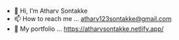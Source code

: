 - 👋 Hi, I’m Atharv Sontakke
- 📫 How to reach me ... atharv123sontakke@gmail.com
- 🤔 My portfolio ... https://atharvsontakke.netlify.app/

<!---
mrsavvy02/mrsavvy02 is a ✨ special ✨ repository because its `README.md` (this file) appears on your GitHub profile.
You can click the Preview link to take a look at your changes.
--->
